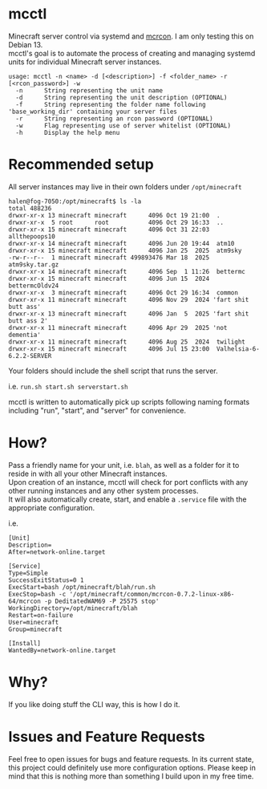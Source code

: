 # mcctl
Minecraft server control via systemd and [mcrcon](https://github.com/Tiiffi/mcrcon). I am only testing this on Debian 13.<br>
mcctl's goal is to automate the process of creating and managing systemd units for individual Minecraft server instances.

```
usage: mcctl -n <name> -d [<description>] -f <folder_name> -r [<rcon_password>] -w
  -n      String representing the unit name
  -d      String representing the unit description (OPTIONAL)
  -f      String representing the folder name following 'base_working_dir' containing your server files
  -r      String representing an rcon password (OPTIONAL)
  -w      Flag representing use of server whitelist (OPTIONAL)
  -h      Display the help menu
```

# Recommended setup
All server instances may live in their own folders under `/opt/minecraft`

```
halen@fog-7050:/opt/minecraft$ ls -la
total 488236
drwxr-xr-x 13 minecraft minecraft      4096 Oct 19 21:00  .
drwxr-xr-x  5 root      root           4096 Oct 29 16:33  ..
drwxr-xr-x 15 minecraft minecraft      4096 Oct 31 22:03  allthepoops10
drwxr-xr-x 14 minecraft minecraft      4096 Jun 20 19:44  atm10
drwxr-xr-x 15 minecraft minecraft      4096 Jan 25  2025  atm9sky
-rw-r--r--  1 minecraft minecraft 499893476 Mar 18  2025  atm9sky.tar.gz
drwxr-xr-x 14 minecraft minecraft      4096 Sep  1 11:26  bettermc
drwxr-xr-x 15 minecraft minecraft      4096 Jun 15  2024  bettermcOldv24
drwxr-xr-x  3 minecraft minecraft      4096 Oct 29 16:34  common
drwxr-xr-x 11 minecraft minecraft      4096 Nov 29  2024 'fart shit butt ass'
drwxr-xr-x 13 minecraft minecraft      4096 Jan  5  2025 'fart shit butt ass 2'
drwxr-xr-x 11 minecraft minecraft      4096 Apr 29  2025 'not dementia'
drwxr-xr-x 11 minecraft minecraft      4096 Aug 25  2024  twilight
drwxr-xr-x 15 minecraft minecraft      4096 Jul 15 23:00  Valhelsia-6-6.2.2-SERVER
```

Your folders should include the shell script that runs the server. 

i.e.
``
run.sh
start.sh
serverstart.sh
``

mcctl is written to automatically pick up scripts following naming formats including "run", "start", and "server" for convenience.

# How?
Pass a friendly name for your unit, i.e. `blah`, as well as a folder for it to reside in with all your other Minecraft instances.<br>
Upon creation of an instance, mcctl will check for port conflicts with any other running instances and any other system processes.<br>
It will also automatically create, start, and enable a `.service` file with the appropriate configuration.

i.e.
```
[Unit]
Description=
After=network-online.target

[Service]
Type=Simple
SuccessExitStatus=0 1
ExecStart=bash /opt/minecraft/blah/run.sh
ExecStop=bash -c '/opt/minecraft/common/mcrcon-0.7.2-linux-x86-64/mcrcon -p DeditatedWAM69 -P 25575 stop'
WorkingDirectory=/opt/minecraft/blah
Restart=on-failure
User=minecraft
Group=minecraft

[Install]
WantedBy=network-online.target
```

# Why?
If you like doing stuff the CLI way, this is how I do it.

# Issues and Feature Requests
Feel free to open issues for bugs and feature requests. In its current state, this project could definitely use more configuration options. Please keep in mind that this is nothing more than something I build upon in my free time.
